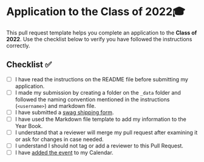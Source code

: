 # Application to the Class of 2022🎓

This pull request template helps you complete an application to the **Class of 2022**. Use the checklist below to verify you have followed the instructions correctly. 

## Checklist ✅

- [ ] I have read the instructions on the README file before submitting my application. 
- [ ] I made my submission by creating a folder on the `_data` folder and followed the naming convention mentioned in the instructions (`<username>`) and markdown file.
- [ ] I have submitted a [swag shipping form](https://airtable.com/shrVMo8ItH4wjsO9f).
- [ ] I have used the Markdown file template to add my information to the Year Book.
- [ ] I understand that a reviewer will merge my pull request after examining it or ask for changes in case needed.
- [ ] I understand I should not tag or add a reviewer to this Pull Request.
- [ ] I have [added the event](https://calendar.google.com/calendar/u/0/r/eventedit?dates=20220611T200000Z/20220611T220000Z&details&location=https://www.twitch.tv/githubeducation&text=%F0%9F%8E%89%F0%9F%8E%8A+GitHub+Graduation+2022+%F0%9F%8E%89%F0%9F%8E%8A) to my Calendar.

